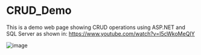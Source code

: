 # CRUD_Demo
This is a demo web page showing CRUD operations using ASP.NET and SQL Server as shown in: https://www.youtube.com/watch?v=I5cWkoMeQIY

![image](https://user-images.githubusercontent.com/39066961/133668785-5aa08960-2a65-4aa4-97a0-88b316fa70e4.png)
